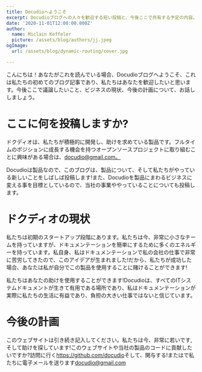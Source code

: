 ```yaml
---
title: Docudioへようこそ
excerpt: Docudioブログへの人々を歓迎する短い投稿と、今後ここで共有する予定の内容。
date: '2020-11-01T12:00:00.000Z'
author:
  name: Miclain Keffeler
  picture: /assets/blog/authors/jj.jpeg
ogImage:
  url: /assets/blog/dynamic-routing/cover.jpg

---
```

こんにちは！あなたがこれを読んでいる場合、Docudioブログへようこそ、これは私たちの初めてのブログ記事であり、私たちはあなたを歓迎したいと思います。今後ここで議論したいこと、ビジネスの現状、今後の計画について、お話ししましょう。

# ここに何を投稿しますか?

ドクディオは、私たちが積極的に開発し、助けを求めている製品です。フルタイムのポジションに成長する機会を持つオープンソースプロジェクトに取り組むことに興味がある場合は、[docudio@gmail.com。](mailto:docudio@gmail.com.) 

Docudioは製品なので、このブログは、製品について、そして私たちがやっている新しいことをしばしば投稿します!また、Docudioを製品にまわるビジネスに変える事を目標としているので、当社の事業ややっていることについても投稿します。

# ドクディオの現状

私たちは初期のスタートアップ段階にあります。私たちは今、非常に小さなチームを持っていますが、ドキュメンテーションを簡単にするために多くのエネルギーを持っています。私自身、私はドキュメンテーションで私の会社の仕事で非常に苦労してきたので、このアイデアが生まれました!だから、私たちが成功した場合、あなたは私が自分でこの製品を使用することに賭けることができます!

私たちはあなたの助けを使用することができます!Docudioは、すべてのITシステムドキュメントが生きて有用である場所であり、私はドキュメンテーションが実際に私たちの生活に有益であり、負担の大きい仕事ではないと信じています。

# 今後の計画

このウェブサイトは引き続き記入してください。私たちは今、非常に若いです, そして助けを探しています!このウェブサイトや当社の製品のコードに貢献したいですか?訪問に行く<https://github.com/docudio>そして、関与する!またはで私たちに電子メールを送ります[docudio@gmail.com](mailto:docudio@gmail.com)
